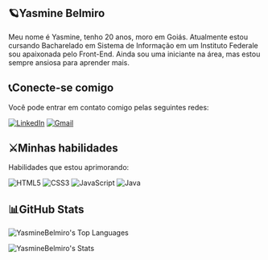 ## 🪐Yasmine Belmiro

Meu nome é Yasmine, tenho 20 anos, moro em Goiás. Atualmente estou cursando Bacharelado em Sistema de Informação em um Instituto Federale sou apaixonada pelo Front-End. Ainda sou uma iniciante na área, mas estou sempre ansiosa para aprender mais.

## 📞Conecte-se comigo
Você pode entrar em contato comigo pelas seguintes redes:



[![LinkedIn](https://img.shields.io/badge/LinkedIn-240046?style=for-the-badge&logo=linkedin&logoColor=white)](https://www.linkedin.com/in//yasmine-oliveira-belmiro-471612282)
[![Gmail](https://img.shields.io/badge/Gmail-240046?style=for-the-badge&logo=gmail&logoColor=white)](mailto:devyasminebelmiro@gmail.com)

## ⚔️Minhas habilidades
Habilidades que estou aprimorando:

![HTML5](https://img.shields.io/badge/HTML5-240046?style=for-the-badge&logo=html5&logoColor=white)
![CSS3](https://img.shields.io/badge/CSS3-240046?style=for-the-badge&logo=css3&logoColor=white)
![JavaScript](https://img.shields.io/badge/JavaScript-240046?style=for-the-badge&logo=javascript&logoColor=white)
![Java](https://img.shields.io/badge/java-240046?style=for-the-badge&logo=openjdk&logoColor=white)

## 📊GitHub Stats
![YasmineBelmiro's Top Languages](https://github-readme-stats.vercel.app/api/top-langs/?username=YasmineBelmiro&theme=dark&show_icons=true&hide_border=false&layout=compact)

![YasmineBelmiro's Stats](https://github-readme-stats.vercel.app/api?username=YasmineBelmiro&theme=dark&show_icons=true&hide_border=false&count_private=true)


